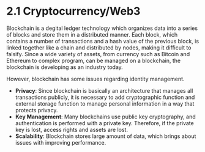 # 2.1 Cryptocurrency/Web3

Blockchain is a degital ledger technology which organizes data into a series of blocks and store them in a distributed manner. Each block, which contains a number of transactions and a hash value of the previous block, is linked together like a chain and distributed by nodes, making it difficult to falsify. Since a wide variety of assets, from currency such as Bitcoin and Ethereum to complex program, can be managed on a blockchain, the blockchain is developing as an industry today.

However, blockchain has some issues regarding identity management.

* **Privacy**: Since blockchain is basically an architecture that manages all transactions publicly, it is necessary to add cryptographic function and external storage function to manage personal information in a way that protects privacy.
* **Key Management**: Many blockchains use public key cryptography, and authentication is performed with a private key. Therefore, if the private key is lost, access rights and assets are lost.
* **Scalability**: Blockchain stores large amount of data, which brings about issues with improving performance.
